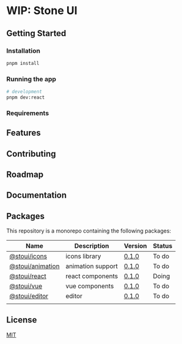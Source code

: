 # WIP: Stone UI

## Getting Started

### Installation

```bash
pnpm install
```

### Running the app

```bash
# development
pnpm dev:react
```

### Requirements

## Features

## Contributing

## Roadmap

## Documentation

## Packages

This repository is a monorepo containing the following packages:

| Name                                             | Description       | Version                     | Status |
|--------------------------------------------------|-------------------|-----------------------------|--------|
| [@stoui/icons](packages/icons/README.md)         | icons library     | [0.1.0](packages/icons)     | To do  |
| [@stoui/animation](packages/animation/README.md) | animation support | [0.1.0](packages/animation) | To do  |
| [@stoui/react](packages/react/README.md)         | react components  | [0.1.0](packages/react)     | Doing  |
| [@stoui/vue](packages/vue/README.md)             | vue components    | [0.1.0](packages/vue)       | To do  |
| [@stoui/editor](packages/editor/README.md)       | editor            | [0.1.0](packages/editor)    | To do  |
|                                                  |                   |                             |        |

## License

[MIT](LICENSE)
